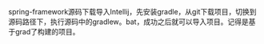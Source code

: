 spring-framework源码下载导入Intellij，先安装gradle，从git下载项目，切换到源码路径下，执行源码中的gradlew。bat，成功之后就可以导入项目。记得是基于grad了构建的项目。
